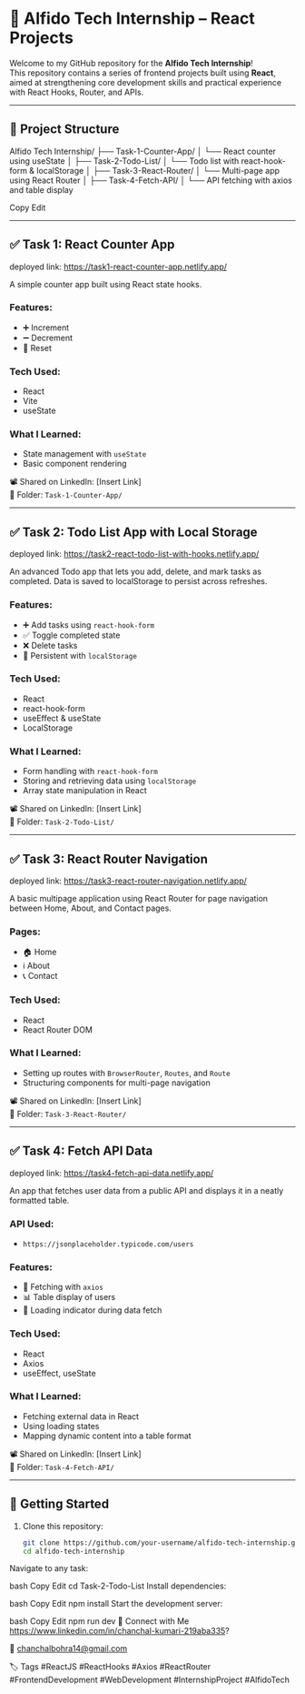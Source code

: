 # 🚀 Alfido Tech Internship – React Projects

Welcome to my GitHub repository for the **Alfido Tech Internship**!  
This repository contains a series of frontend projects built using **React**, aimed at strengthening core development skills and practical experience with React Hooks, Router, and APIs.

---

## 📁 Project Structure

Alfido Tech Internship/
├── Task-1-Counter-App/
│ └── React counter using useState
│
├── Task-2-Todo-List/
│ └── Todo list with react-hook-form & localStorage
│
├── Task-3-React-Router/
│ └── Multi-page app using React Router
│
├── Task-4-Fetch-API/
│ └── API fetching with axios and table display


Copy
Edit

---

## ✅ Task 1: React Counter App

deployed link: https://task1-react-counter-app.netlify.app/

A simple counter app built using React state hooks.

### Features:
- ➕ Increment
- ➖ Decrement
- 🔄 Reset

### Tech Used:
- React
- Vite
- useState

### What I Learned:
- State management with `useState`
- Basic component rendering

📽️ Shared on LinkedIn: [Insert Link]  
📁 Folder: `Task-1-Counter-App/`

---

## ✅ Task 2: Todo List App with Local Storage

deployed link: https://task2-react-todo-list-with-hooks.netlify.app/

An advanced Todo app that lets you add, delete, and mark tasks as completed. Data is saved to localStorage to persist across refreshes.

### Features:
- ➕ Add tasks using `react-hook-form`
- ✅ Toggle completed state
- ❌ Delete tasks
- 🔁 Persistent with `localStorage`

### Tech Used:
- React
- react-hook-form
- useEffect & useState
- LocalStorage

### What I Learned:
- Form handling with `react-hook-form`
- Storing and retrieving data using `localStorage`
- Array state manipulation in React

📽️ Shared on LinkedIn: [Insert Link]  
📁 Folder: `Task-2-Todo-List/`

---

## ✅ Task 3: React Router Navigation

deployed link: https://task3-react-router-navigation.netlify.app/

A basic multipage application using React Router for page navigation between Home, About, and Contact pages.

### Pages:
- 🏠 Home
- ℹ️ About
- 📞 Contact

### Tech Used:
- React
- React Router DOM

### What I Learned:
- Setting up routes with `BrowserRouter`, `Routes`, and `Route`
- Structuring components for multi-page navigation

📽️ Shared on LinkedIn: [Insert Link]  
📁 Folder: `Task-3-React-Router/`

---

## ✅ Task 4: Fetch API Data

deployed link: https://task4-fetch-api-data.netlify.app/

An app that fetches user data from a public API and displays it in a neatly formatted table.

### API Used:
- `https://jsonplaceholder.typicode.com/users`

### Features:
- 📡 Fetching with `axios`
- 📊 Table display of users
- 🔁 Loading indicator during data fetch

### Tech Used:
- React
- Axios
- useEffect, useState

### What I Learned:
- Fetching external data in React
- Using loading states
- Mapping dynamic content into a table format

📽️ Shared on LinkedIn: [Insert Link]  
📁 Folder: `Task-4-Fetch-API/`

---

## 🚀 Getting Started

1. Clone this repository:
   ```bash
   git clone https://github.com/your-username/alfido-tech-internship.git
   cd alfido-tech-internship
Navigate to any task:

bash
Copy
Edit
cd Task-2-Todo-List
Install dependencies:

bash
Copy
Edit
npm install
Start the development server:

bash
Copy
Edit
npm run dev
🙌 Connect with Me
https://www.linkedin.com/in/chanchal-kumari-219aba335?

📧 chanchalbohra14@gmail.com


🏷️ Tags
#ReactJS #ReactHooks #Axios #ReactRouter #FrontendDevelopment
#WebDevelopment #InternshipProject #AlfidoTech 
